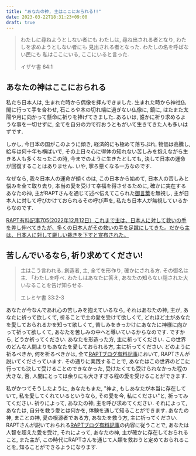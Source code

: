 ```yaml
---
title: "あなたの神, 主はここにおられる!!"
date: 2023-03-22T18:31:23+09:00
draft: true
---
```


> わたしに尋ねようとしない者にも わたしは, 尋ね出される者となり, 
> わたしを求めようとしない者にも 見出される者となった.
> わたしの名を呼ばない民にも 私はここにいる, ここにいると言った.
>
> イザヤ書 64:1

## あなたの神はここにおられる
私たち日本人は, 生まれた時から偶像を拝んできました. 生まれた時から神社仏閣に行って手を合わせ,
石ころや木の切れ端に過ぎない仏像に, 鏡に, はたまた太陽や月に向かって懸命に祈りを捧げてきました.
あるいは, 誰かに祈り求めるような事を一切せずに, 全てを自分の力で行おうともがいて生きてきた人も多いはずです.

しかし, 今日本の国がこのように傾き, 経済的にも極めて落ちぶれ, 物価は高騰し, 給与は何十年も横ばいで,
その上日々心に得体の知れない苦しみを抱えながら生きる人も多くなったこの時, 今までのように生きたとしても,
決して日本の運命が回復することはありません. いや, 寧ろ悪くなる一方なのです. 

なぜなら, 我々日本人の運命が傾くのは, この日本から始めて, 日本人の苦しみと悩みを全て取り去り,
本当の愛を受けて幸福を得させるために, 確かに実在するあなたの神, 
主がRAPTさんを通じて述べ伝えてこられた[御言葉](https://rapt-neo.com/?page_id=30947)を無視し, 
主が日本人に対して呼びかけておられるその呼び声を, 私たち日本人が無視しているからなのです.

[RAPT有料記事705(2022年12月12日）これまで主は、日本人に対して救いの手を差し伸べてきたが、多くの日本人がその救いの手を足蹴にしてきた。だから主は、日本人に対して厳しい裁きを下すと宣布された。](https://rapt-neo.com/?p=57650)

## 苦しんでいるなら, 祈り求めてください!
> 主はこう言われる. 創造者, 主, 全てを形作り, 確かにされる方.
> その御名は主. 「わたしを呼べ. わたしはあなたに答え, あなたの知らない隠された大いなることを告げ知らせる.
> 
> エレミヤ書 33:2-3

あなたが今なんであれ心の苦しみを抱えているなら, それはあなたの神, 主が, 
あなたに祈って欲しくて, 祈ることで主の愛を受けて欲しくて, どれほど主があなたを愛しておられるかを知って欲しくて, 
苦しみをきっかけにあなたに神様に向かって祈って欲しくて, あなたを苦しみの中へと導いているからなのです.
ですから, どうか祈ってください. あなたを形造った方, 主に祈ってください.
この世界のどんな人間よりもあなたを愛しておられる方, 主に祈ってください.
どのように祈るべきか, 何を祈るべきかは, 全て[RAPTブログ有料記事](https://rapt-neo.com/?page_id=30947)において,
RAPTさんが説いてくださっています. その通りに実践することで, 
あなたはこの世界のどこに行っても決して受けることのできなかった,
受けたくても受けられなかった程の大きな, 否, 人間にとっては余りにも大きすぎる程の愛を受けることができます.


私がかつてそうしたように, あなたもまた, 
"神よ, もしあなたが本当に存在していて, 私を愛してくれているというなら, その愛を今, 私にください"と, 
祈ってみてください. 祈りによって, あなたの神, 主を呼び求めてください. 
それによって, あなたは, 自分を救う愛とは何かを, 体験を通して知ることができます.
あなたの神, まことの神, 愛の根源者である方, あなたを救う方, 主に祈ってください.
RAPTさんが説いておられる[RAPTブログ有料記事](https://rapt-neo.com/?page_id=30947)の内容に従うことで,
あなたは人智を超えた愛を受け, それによって, あなたの神, 主が確かに存在しておられること, また主が, 
この時代にRAPTさんを通じて人類を救おうと定めておられることを, 知ることができるようになります.
